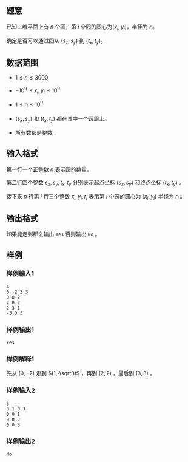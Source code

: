 ## 题意

已知二维平面上有 $n$ 个圆，第 $i$ 个园的圆心为$(x_i,y_i)$，半径为 $r_i$。

确定是否可以通过园从 $(s_x,s_y)$ 到 $(t_x,t_y)$。

## 数据范围

- $1 \leq n \leq 3000$

- $-10^9 \leq x_i,y_i \leq 10^9$ 

- $1 \leq r_i \leq 10^9$ 

- $(s_x,s_y)$  和 $(t_x,t_y)$  都在其中一个圆周上。

- 所有数都是整数。

## 输入格式

第一行一个正整数 $n$  表示圆的数量。

第二行四个整数 $s_x,s_y,t_x,t_y$ 分别表示起点坐标 $(s_x,s_y)$ 和终点坐标 $(t_x,t_y)$ 。

接下来 $n$ 行第 $i$ 行三个整数 $x_i,y_i,r_i$ 表示第 $i$ 个园的圆心为 $(x_i,y_i)$ 半径为 $r_i$ 。

## 输出格式

如果能走到那么输出 ``` Yes ``` 否则输出 ```No``` 。

## 样例

### 样例输入1

```
4
0 -2 3 3
0 0 2
2 0 2
2 3 1
-3 3 3
```

### 样例输出1

```
Yes
```

### 样例解释1

先从 $(0,-2)$ 走到 $(1,-\sqrt3)$ ，再到 $(2,2)$ ，最后到 $(3,3)$ 。

### 样例输入2

```
3
0 1 0 3
0 0 1
0 0 2
0 0 3
```

### 样例输出2

```
No
```
